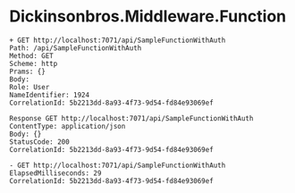 # Dickinsonbros.Middleware.Function


    + GET http://localhost:7071/api/SampleFunctionWithAuth
    Path: /api/SampleFunctionWithAuth
    Method: GET
    Scheme: http
    Prams: {}
    Body:
    Role: User
    NameIdentifier: 1924
    CorrelationId: 5b2213dd-8a93-4f73-9d54-fd84e93069ef

    Response GET http://localhost:7071/api/SampleFunctionWithAuth
    ContentType: application/json
    Body: {}
    StatusCode: 200
    CorrelationId: 5b2213dd-8a93-4f73-9d54-fd84e93069ef

    - GET http://localhost:7071/api/SampleFunctionWithAuth
    ElapsedMilliseconds: 29
    CorrelationId: 5b2213dd-8a93-4f73-9d54-fd84e93069ef
